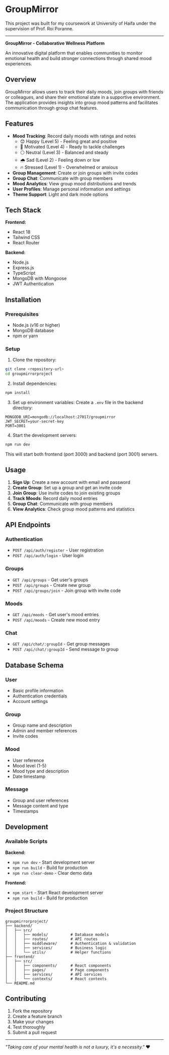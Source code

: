 # GroupMirror

This project was built for my coursework at University of Haifa under the supervision of Prof. Roi Poranne.

---

**GroupMirror - Collaborative Wellness Platform**

An innovative digital platform that enables communities to monitor emotional health and build stronger connections through shared mood experiences.

## Overview

GroupMirror allows users to track their daily moods, join groups with friends or colleagues, and share their emotional state in a supportive environment. The application provides insights into group mood patterns and facilitates communication through group chat features.

## Features

- **Mood Tracking**: Record daily moods with ratings and notes
  - 😊 Happy (Level 5) - Feeling great and positive
  - 🌱 Motivated (Level 4) - Ready to tackle challenges  
  - ⚪ Neutral (Level 3) - Balanced and steady
  - 🌧️ Sad (Level 2) - Feeling down or low
  - 🔥 Stressed (Level 1) - Overwhelmed or anxious
- **Group Management**: Create or join groups with invite codes
- **Group Chat**: Communicate with group members
- **Mood Analytics**: View group mood distributions and trends
- **User Profiles**: Manage personal information and settings
- **Theme Support**: Light and dark mode options

## Tech Stack

**Frontend:**
- React 18
- Tailwind CSS
- React Router

**Backend:**
- Node.js
- Express.js
- TypeScript
- MongoDB with Mongoose
- JWT Authentication

## Installation

### Prerequisites
- Node.js (v16 or higher)
- MongoDB database
- npm or yarn

### Setup

1. Clone the repository:
```bash
git clone <repository-url>
cd groupmirrorproject
```

2. Install dependencies:
```bash
npm install
```

3. Set up environment variables:
Create a `.env` file in the backend directory:
```
MONGODB_URI=mongodb://localhost:27017/groupmirror
JWT_SECRET=your-secret-key
PORT=3001
```

4. Start the development servers:
```bash
npm run dev
```

This will start both frontend (port 3000) and backend (port 3001) servers.

## Usage

1. **Sign Up**: Create a new account with email and password
2. **Create Group**: Set up a group and get an invite code
3. **Join Group**: Use invite codes to join existing groups
4. **Track Moods**: Record daily mood entries
5. **Group Chat**: Communicate with group members
6. **View Analytics**: Check group mood patterns and statistics

## API Endpoints

### Authentication
- `POST /api/auth/register` - User registration
- `POST /api/auth/login` - User login

### Groups
- `GET /api/groups` - Get user's groups
- `POST /api/groups` - Create new group
- `POST /api/groups/join` - Join group with invite code

### Moods
- `GET /api/moods` - Get user's mood entries
- `POST /api/moods` - Create new mood entry

### Chat
- `GET /api/chat/:groupId` - Get group messages
- `POST /api/chat/:groupId` - Send message to group

## Database Schema

### User
- Basic profile information
- Authentication credentials
- Account settings

### Group
- Group name and description
- Admin and member references
- Invite codes

### Mood
- User reference
- Mood level (1-5)
- Mood type and description
- Date timestamp

### Message
- Group and user references
- Message content and type
- Timestamps

## Development

### Available Scripts

**Backend:**
- `npm run dev` - Start development server
- `npm run build` - Build for production
- `npm run clear-demo` - Clear demo data

**Frontend:**
- `npm start` - Start React development server
- `npm run build` - Build for production

### Project Structure

```
groupmirrorproject/
├── backend/
│   ├── src/
│   │   ├── models/          # Database models
│   │   ├── routes/          # API routes
│   │   ├── middleware/      # Authentication & validation
│   │   ├── services/        # Business logic
│   │   └── utils/           # Helper functions
├── frontend/
│   ├── src/
│   │   ├── components/      # React components
│   │   ├── pages/           # Page components
│   │   ├── services/        # API services
│   │   └── contexts/        # React contexts
└── README.md
```

## Contributing

1. Fork the repository
2. Create a feature branch
3. Make your changes
4. Test thoroughly
5. Submit a pull request

---

*"Taking care of your mental health is not a luxury, it's a necessity."* ❤️